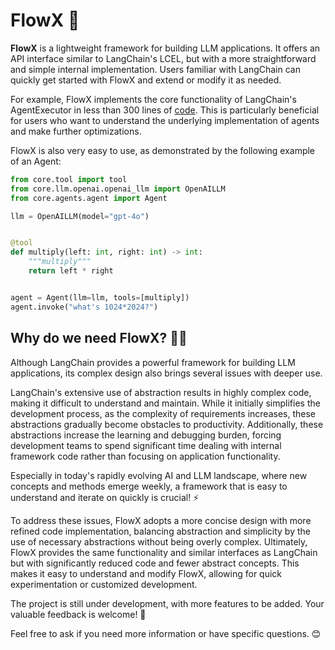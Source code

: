 
# FlowX 🚀



**FlowX** is a lightweight framework for building LLM applications. It offers an API interface similar to LangChain's LCEL, but with a more straightforward and simple internal implementation. Users familiar with LangChain can quickly get started with FlowX and extend or modify it as needed.

For example, FlowX implements the core functionality of LangChain's AgentExecutor in less than 300 lines of [code](https://github.com/zhiguoxu/FlowX/blob/main/core/agents/agent.py). This is particularly beneficial for users who want to understand the underlying implementation of agents and make further optimizations.

FlowX is also very easy to use, as demonstrated by the following example of an Agent:

```python
from core.tool import tool
from core.llm.openai.openai_llm import OpenAILLM
from core.agents.agent import Agent

llm = OpenAILLM(model="gpt-4o")


@tool
def multiply(left: int, right: int) -> int:
    """multiply"""
    return left * right


agent = Agent(llm=llm, tools=[multiply])
agent.invoke("what's 1024*2024?")
```

## Why do we need FlowX? 🤷‍♂️

Although LangChain provides a powerful framework for building LLM applications, its complex design also brings several issues with deeper use.

LangChain's extensive use of abstraction results in highly complex code, making it difficult to understand and maintain. While it initially simplifies the development process, as the complexity of requirements increases, these abstractions gradually become obstacles to productivity. Additionally, these abstractions increase the learning and debugging burden, forcing development teams to spend significant time dealing with internal framework code rather than focusing on application functionality.

Especially in today's rapidly evolving AI and LLM landscape, where new concepts and methods emerge weekly, a framework that is easy to understand and iterate on quickly is crucial! ⚡

To address these issues, FlowX adopts a more concise design with more refined code implementation, balancing abstraction and simplicity by the use of necessary abstractions without being overly complex. Ultimately, FlowX provides the same functionality and similar interfaces as LangChain but with significantly reduced code and fewer abstract concepts. This makes it easy to understand and modify FlowX, allowing for quick experimentation or customized development.

The project is still under development, with more features to be added. Your valuable feedback is welcome! 🙌

Feel free to ask if you need more information or have specific questions. 😊
